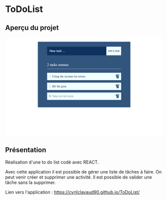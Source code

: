 # ToDoList

## Aperçu du projet

![image](./todolist-reactapp/src/assets/Apercu.png)

## Présentation

Réalisation d'une to do list codé avec REACT.

Avec cette application il est possible de gérer une liste de tâches à faire.
On peut venir créer et supprimer une activité. Il est possible de valider une tâche sans la supprimer.

Lien vers l'application : https://cyrilclavaud90.github.io/ToDoList/
